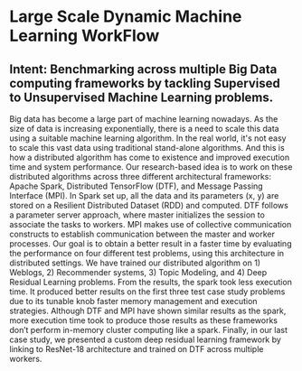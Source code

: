 # Large Scale Dynamic Machine Learning WorkFlow

## Intent: Benchmarking across multiple Big Data computing frameworks by tackling Supervised to Unsupervised Machine Learning problems.

Big data has become a large part of machine learning nowadays. As the size of data is increasing exponentially, there is a need to scale this data using a suitable machine learning algorithm. In the real world, it's not easy to scale this vast data using traditional stand-alone algorithms. And this is how a distributed algorithm has come to existence and improved execution time and system performance. Our research-based idea is to work on these distributed algorithms across three different architectural frameworks: Apache Spark, Distributed TensorFlow (DTF), and Message Passing Interface (MPI). In Spark set up, all the data and its parameters (x, y) are stored on a Resilient Distributed Dataset (RDD) and computed. DTF follows a parameter server approach, where master initializes the session to associate the tasks to workers. MPI makes use of collective communication constructs to establish communication between the master and worker processes. Our goal is to obtain a better result in a faster time by evaluating the performance on four different test problems, using this architecture in distributed settings.
We have trained our distributed algorithm on 1) Weblogs, 2) Recommender systems, 3) Topic Modeling, and 4) Deep Residual Learning problems. From the results, the spark took less execution time. It produced better results on the first three test case study problems due to its tunable knob faster memory management and execution strategies. Although DTF and MPI have shown similar results as the spark, more execution time took to produce those results as these frameworks don’t perform in-memory cluster computing like a spark. Finally, in our last case study, we presented a custom deep residual learning framework by linking to ResNet-18 architecture and trained on DTF across multiple workers.
